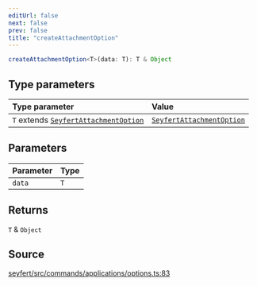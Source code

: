 ```yaml
---
editUrl: false
next: false
prev: false
title: "createAttachmentOption"
---
```


```ts
createAttachmentOption<T>(data: T): T & Object
```

## Type parameters

| Type parameter | Value |
| :------ | :------ |
| `T` extends [`SeyfertAttachmentOption`](/api/type-aliases/seyfertattachmentoption/) | [`SeyfertAttachmentOption`](/api/type-aliases/seyfertattachmentoption/) |

## Parameters

| Parameter | Type |
| :------ | :------ |
| `data` | `T` |

## Returns

`T` & `Object`

## Source

[seyfert/src/commands/applications/options.ts:83](https://github.com/potoland/potocuit/blob/fe122a1/src/commands/applications/options.ts#L83)

